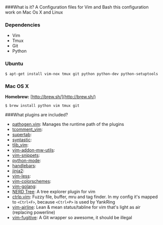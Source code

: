 ###What is it?
A Configuration files for Vim and Bash this configuration work on Mac Os X and Linux
### Dependencies

* Vim
* Tmux
* Git
* Python

### Ubuntu

    $ apt-get install vim-nox tmux git python python-dev python-setuptools

### Mac OS X

**Homebrew:** [http://brew.sh/](http://brew.sh/)

    $ brew install python vim tmux git

###What plugins are included?

* [pathogen.vim](https://github.com/tpope/vim-pathogen): Manages the runtime path of the plugins
* [tcomment_vim](https://github.com/tomtom/tcomment_vim):
* [supertab](https://github.com/ervandew/supertab): 
* [syntastic](https://github.com/scrooloose/syntastic): 
* [tlib_vim](https://github.com/tomtom/tlib_vim):
* [vim-addon-mw-utils](https://github.com/MarcWeber/vim-addon-mw-utils):
* [vim-snippets](https://github.com/honza/vim-snippets): 
* [python-mode](https://github.com/klen/python-mode): 
* [handlebars](https://github.com/nono/vim-handlebars):
* [jinja2](https://github.com/Glench/Vim-Jinja2-Syntax):
* [vim-less](https://github.com/groenewege/vim-less):
* [vim-colorschemes](https://github.com/flazz/vim-colorschemes): 
* [vim-golang](https://github.com/jnwhiteh/vim-golang):
* [NERD Tree](https://github.com/scrooloose/nerdtree): A tree explorer plugin for vim
* [ctrlp.vim](https://github.com/kien/ctrlp.vim): Fuzzy file, buffer, mru and tag finder. In my config it's mapped to `<Ctrl+F>`, because `<Ctrl+P>` is used by YankRing
* [vim-airline](https://github.com/bling/vim-airline): Lean & mean status/tabline for vim that's light as air (replacing powerline)
* [vim-fugitive](https://github.com/tpope/vim-fugitive): A Git wrapper so awesome, it should be illegal

